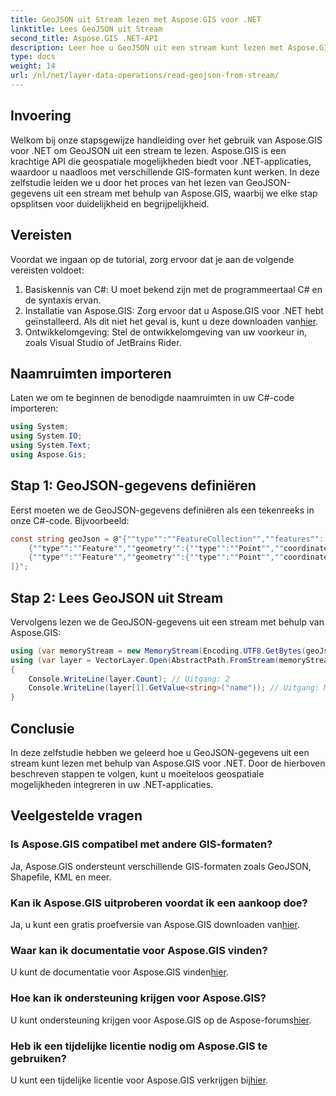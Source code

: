 ```yaml
---
title: GeoJSON uit Stream lezen met Aspose.GIS voor .NET
linktitle: Lees GeoJSON uit Stream
second_title: Aspose.GIS .NET-API
description: Leer hoe u GeoJSON uit een stream kunt lezen met Aspose.GIS voor .NET. Volg onze stapsgewijze handleiding voor een naadloze integratie van geospatial in uw applicaties.
type: docs
weight: 14
url: /nl/net/layer-data-operations/read-geojson-from-stream/
---
```

## Invoering
Welkom bij onze stapsgewijze handleiding over het gebruik van Aspose.GIS voor .NET om GeoJSON uit een stream te lezen. Aspose.GIS is een krachtige API die geospatiale mogelijkheden biedt voor .NET-applicaties, waardoor u naadloos met verschillende GIS-formaten kunt werken. In deze zelfstudie leiden we u door het proces van het lezen van GeoJSON-gegevens uit een stream met behulp van Aspose.GIS, waarbij we elke stap opsplitsen voor duidelijkheid en begrijpelijkheid.
## Vereisten
Voordat we ingaan op de tutorial, zorg ervoor dat je aan de volgende vereisten voldoet:
1. Basiskennis van C#: U moet bekend zijn met de programmeertaal C# en de syntaxis ervan.
2.  Installatie van Aspose.GIS: Zorg ervoor dat u Aspose.GIS voor .NET hebt geïnstalleerd. Als dit niet het geval is, kunt u deze downloaden van[hier](https://releases.aspose.com/gis/net/).
3. Ontwikkelomgeving: Stel de ontwikkelomgeving van uw voorkeur in, zoals Visual Studio of JetBrains Rider.

## Naamruimten importeren
Laten we om te beginnen de benodigde naamruimten in uw C#-code importeren:
```csharp
using System;
using System.IO;
using System.Text;
using Aspose.Gis;
```

## Stap 1: GeoJSON-gegevens definiëren
Eerst moeten we de GeoJSON-gegevens definiëren als een tekenreeks in onze C#-code. Bijvoorbeeld:
```csharp
const string geoJson = @"{""type"":""FeatureCollection"",""features"":[
    {""type"":""Feature"",""geometry"":{""type"":""Point"",""coordinates"":[0, 1]},""properties"":{""name"":""John""}},
    {""type"":""Feature"",""geometry"":{""type"":""Point"",""coordinates"":[2, 3]},""properties"":{""name"":""Mary""}}
]}";
```
## Stap 2: Lees GeoJSON uit Stream
Vervolgens lezen we de GeoJSON-gegevens uit een stream met behulp van Aspose.GIS:
```csharp
using (var memoryStream = new MemoryStream(Encoding.UTF8.GetBytes(geoJson)))
using (var layer = VectorLayer.Open(AbstractPath.FromStream(memoryStream), Drivers.GeoJson))
{
    Console.WriteLine(layer.Count); // Uitgang: 2
    Console.WriteLine(layer[1].GetValue<string>("name")); // Uitgang: Maria
}
```

## Conclusie
In deze zelfstudie hebben we geleerd hoe u GeoJSON-gegevens uit een stream kunt lezen met behulp van Aspose.GIS voor .NET. Door de hierboven beschreven stappen te volgen, kunt u moeiteloos geospatiale mogelijkheden integreren in uw .NET-applicaties.
## Veelgestelde vragen
### Is Aspose.GIS compatibel met andere GIS-formaten?
Ja, Aspose.GIS ondersteunt verschillende GIS-formaten zoals GeoJSON, Shapefile, KML en meer.
### Kan ik Aspose.GIS uitproberen voordat ik een aankoop doe?
 Ja, u kunt een gratis proefversie van Aspose.GIS downloaden van[hier](https://releases.aspose.com/).
### Waar kan ik documentatie voor Aspose.GIS vinden?
 U kunt de documentatie voor Aspose.GIS vinden[hier](https://reference.aspose.com/gis/net/).
### Hoe kan ik ondersteuning krijgen voor Aspose.GIS?
 U kunt ondersteuning krijgen voor Aspose.GIS op de Aspose-forums[hier](https://forum.aspose.com/c/gis/33).
### Heb ik een tijdelijke licentie nodig om Aspose.GIS te gebruiken?
 U kunt een tijdelijke licentie voor Aspose.GIS verkrijgen bij[hier](https://purchase.aspose.com/temporary-license/).